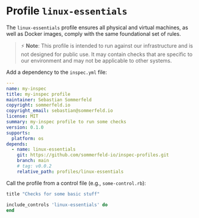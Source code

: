 # Profile `linux-essentials`

The `linux-essentials` profile ensures all physical and virtual machines, as well as Docker images, comply with the same foundational set of rules.

> :zap: **Note**: This profile is intended to run against our infrastructure and is not designed for public use. It may contain checks that are specific to our environment and may not be applicable to other systems.

Add a dependency to the `inspec.yml` file:

```yaml
---
name: my-inspec
title: my-inspec profile
maintainer: Sebastian Sommerfeld
copyright: sommerfeld.io
copyright_email: sebastian@sommerfeld.io
license: MIT
summary: my-inspec profile to run some checks
version: 0.1.0
supports:
  platform: os
depends:
  - name: linux-essentials
    git: https://github.com/sommerfeld-io/inspec-profiles.git
    branch: main
    # tag: v0.0.2
    relative_path: profiles/linux-essentials
```

Call the profile from a control file (e.g., `some-control.rb`):

```rb
title "Checks for some basic stuff"

include_controls 'linux-essentials' do
end
```

